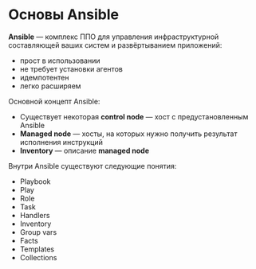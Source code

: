 # Основы Ansible

**Ansible** — комплекс ППО для управления инфраструктурной составляющей ваших систем и развёртыванием приложений:
* прост в использовании
* не требует установки агентов
* идемпотентен
* легко расширяем


Основной концепт Ansible:
* Существует некоторая **control node** — хост с предустановленным Ansible
* **Managed node** — хосты, на которых нужно получить результат исполнения инструкций
* **Inventory** — описание **managed node**

Внутри Ansible существуют следующие понятия:
* Playbook
* Play
* Role
* Task
* Handlers
* Inventory
* Group vars
* Facts
* Templates
* Collections


